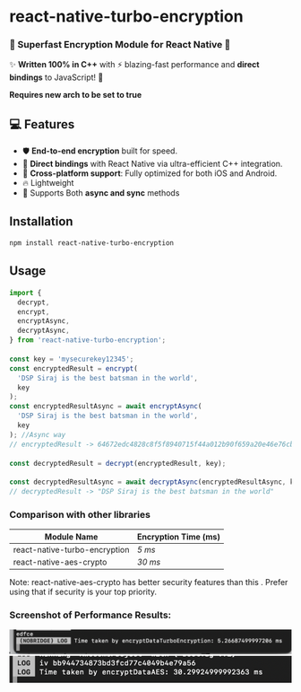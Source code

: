 # react-native-turbo-encryption

### 🚀 Superfast Encryption Module for React Native 🔐

✨ **Written 100% in C++** with ⚡ blazing-fast performance and **direct bindings** to JavaScript! 🚀

**Requires new arch to be set to true**

## 💻 Features

- 🛡️ **End-to-end encryption** built for speed.
- 🔗 **Direct bindings** with React Native via ultra-efficient C++ integration.
- 📱 **Cross-platform support**: Fully optimized for both iOS and Android.
- 🔥 Lightweight
- 🚀 Supports Both **async and sync** methods

## Installation

```sh
npm install react-native-turbo-encryption
```

## Usage

```js
import {
  decrypt,
  encrypt,
  encryptAsync,
  decryptAsync,
} from 'react-native-turbo-encryption';

const key = 'mysecurekey12345';
const encryptedResult = encrypt(
  'DSP Siraj is the best batsman in the world',
  key
);
const encryptedResultAsync = await encryptAsync(
  'DSP Siraj is the best batsman in the world',
  key
); //Async way
// encryptedResult -> 64672edc4828c8f5f8940715f44a012b90f659a20e46e76cb9731348ea6ff408b60198054da3e49ba3d566634fa122e6

const decryptedResult = decrypt(encryptedResult, key);

const decryptedResultAsync = await decryptAsync(encryptedResultAsync, key); //Async way
// decryptedResult -> "DSP Siraj is the best batsman in the world"
```

### Comparison with other libraries

| **Module Name**               | **Encryption Time (ms)** |
| ----------------------------- | ------------------------ |
| react-native-turbo-encryption | _5 ms_                   |
| react-native-aes-crypto       | _30 ms_                  |

Note: react-native-aes-crypto has better security features than this . Prefer using that if security is your top priority.

### Screenshot of Performance Results:

![Performance Comparison Turbo](./assets/turbo.png)
![Performance Comparison](./assets/aes.png)
